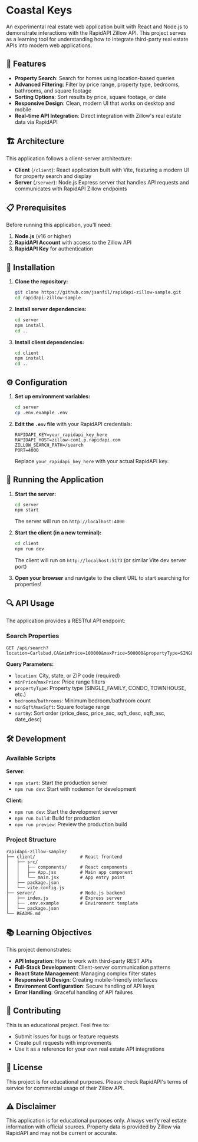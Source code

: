 # Coastal Keys

An experimental real estate web application built with React and Node.js to demonstrate interactions with the RapidAPI Zillow API. This project serves as a learning tool for understanding how to integrate third-party real estate APIs into modern web applications.

## 🚀 Features

- **Property Search**: Search for homes using location-based queries
- **Advanced Filtering**: Filter by price range, property type, bedrooms, bathrooms, and square footage
- **Sorting Options**: Sort results by price, square footage, or date
- **Responsive Design**: Clean, modern UI that works on desktop and mobile
- **Real-time API Integration**: Direct integration with Zillow's real estate data via RapidAPI

## 🏗️ Architecture

This application follows a client-server architecture:

- **Client** (`/client`): React application built with Vite, featuring a modern UI for property search and display
- **Server** (`/server`): Node.js Express server that handles API requests and communicates with RapidAPI Zillow endpoints

## 📋 Prerequisites

Before running this application, you'll need:

1. **Node.js** (v16 or higher)
2. **RapidAPI Account** with access to the Zillow API
3. **RapidAPI Key** for authentication

## 🔧 Installation

1. **Clone the repository:**
   ```bash
   git clone https://github.com/jsanfil/rapidapi-zillow-sample.git
   cd rapidapi-zillow-sample
   ```

2. **Install server dependencies:**
   ```bash
   cd server
   npm install
   cd ..
   ```

3. **Install client dependencies:**
   ```bash
   cd client
   npm install
   cd ..
   ```

## ⚙️ Configuration

1. **Set up environment variables:**
   ```bash
   cd server
   cp .env.example .env
   ```

2. **Edit the `.env` file** with your RapidAPI credentials:
   ```
   RAPIDAPI_KEY=your_rapidapi_key_here
   RAPIDAPI_HOST=zillow-com1.p.rapidapi.com
   ZILLOW_SEARCH_PATH=/search
   PORT=4000
   ```

   Replace `your_rapidapi_key_here` with your actual RapidAPI key.

## 🚀 Running the Application

1. **Start the server:**
   ```bash
   cd server
   npm start
   ```
   The server will run on `http://localhost:4000`

2. **Start the client (in a new terminal):**
   ```bash
   cd client
   npm run dev
   ```
   The client will run on `http://localhost:5173` (or similar Vite dev server port)

3. **Open your browser** and navigate to the client URL to start searching for properties!

## 🔍 API Usage

The application provides a RESTful API endpoint:

### Search Properties
```
GET /api/search?location=Carlsbad,CA&minPrice=100000&maxPrice=500000&propertyType=SINGLE_FAMILY&bedrooms=3&bathrooms=2&minSqft=1500&maxSqft=3000&sortBy=price_desc
```

**Query Parameters:**
- `location`: City, state, or ZIP code (required)
- `minPrice`/`maxPrice`: Price range filters
- `propertyType`: Property type (SINGLE_FAMILY, CONDO, TOWNHOUSE, etc.)
- `bedrooms`/`bathrooms`: Minimum bedroom/bathroom count
- `minSqft`/`maxSqft`: Square footage range
- `sortBy`: Sort order (price_desc, price_asc, sqft_desc, sqft_asc, date_desc)

## 🛠️ Development

### Available Scripts

**Server:**
- `npm start`: Start the production server
- `npm run dev`: Start with nodemon for development

**Client:**
- `npm run dev`: Start the development server
- `npm run build`: Build for production
- `npm run preview`: Preview the production build

### Project Structure

```
rapidapi-zillow-sample/
├── client/                 # React frontend
│   ├── src/
│   │   ├── components/     # React components
│   │   ├── App.jsx         # Main app component
│   │   └── main.jsx        # App entry point
│   ├── package.json
│   └── vite.config.js
├── server/                 # Node.js backend
│   ├── index.js            # Express server
│   ├── .env.example        # Environment template
│   └── package.json
└── README.md
```

## 📚 Learning Objectives

This project demonstrates:

- **API Integration**: How to work with third-party REST APIs
- **Full-Stack Development**: Client-server communication patterns
- **React State Management**: Managing complex filter states
- **Responsive UI Design**: Creating mobile-friendly interfaces
- **Environment Configuration**: Secure handling of API keys
- **Error Handling**: Graceful handling of API failures

## 🤝 Contributing

This is an educational project. Feel free to:

- Submit issues for bugs or feature requests
- Create pull requests with improvements
- Use it as a reference for your own real estate API integrations

## 📄 License

This project is for educational purposes. Please check RapidAPI's terms of service for commercial usage of their Zillow API.

## ⚠️ Disclaimer

This application is for educational purposes only. Always verify real estate information with official sources. Property data is provided by Zillow via RapidAPI and may not be current or accurate.

